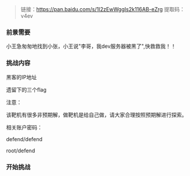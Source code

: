 > 链接：https://pan.baidu.com/s/1I2zEwWggIs2k116AB-eZrg 
> 提取码：v4ev 

### 前景需要

小王急匆匆地找到小张，小王说"李哥，我dev服务器被黑了",快救救我！！



### 挑战内容

黑客的IP地址

遗留下的三个flag



注意：

该靶机有很多非预期解，做靶机是给自己做，请大家合理按照预期解进行探索。

相关账户密码：

defend/defend

root/defend



### 开始挑战